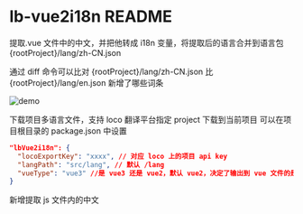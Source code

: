 # lb-vue2i18n README

提取.vue 文件中的中文，并把他转成 i18n 变量，将提取后的语言合并到语言包 {rootProject}/lang/zh-CN.json

通过 diff 命令可以比对 {rootProject}/lang/zh-CN.json 比 {rootProject}/lang/en.json 新增了哪些词条

![demo](https://cdn-support.lbkrs.com/uploads/files/201912/CkYBSKTn1pmcScE3mueYCFCcKCWCiKCc.gif)

下载项目多语言文件，支持 loco 翻译平台指定 project 下载到当前项目
可以在项目根目录的 package.json 中设置

```json
"lbVue2i18n": {
  "locoExportKey": "xxxx", // 对应 loco 上的项目 api key
  "langPath": "src/lang", // 默认 /lang
  "vueType": "vue3" //是 vue3 还是 vue2，默认 vue2，决定了输出到 vue 文件的是 this.$t or t,vue3 大概率写在 setup 中不要加 this，且不能加 $,vue3 $ 只能加载 vue 自己的内部变量上
}
```

新增提取 js 文件内的中文
